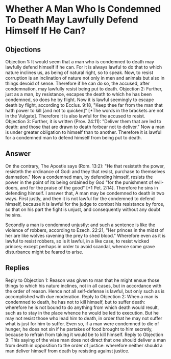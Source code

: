 # Whether A Man Who Is Condemned To Death May Lawfully Defend Himself If He Can?
## Objections
Objection 1: It would seem that a man who is condemned to death may lawfully defend himself if he can. For it is always lawful to do that to which nature inclines us, as being of natural right, so to speak. Now, to resist corruption is an inclination of nature not only in men and animals but also in things devoid of sense. Therefore if he can do so, the accused, after condemnation, may lawfully resist being put to death.
Objection 2: Further, just as a man, by resistance, escapes the death to which he has been condemned, so does he by flight. Now it is lawful seemingly to escape death by flight, according to Ecclus. 9:18, "Keep thee far from the man that hath power to kill [and not to quicken]" [*The words in the brackets are not in the Vulgate]. Therefore it is also lawful for the accused to resist.
Objection 3: Further, it is written (Prov. 24:11): "Deliver them that are led to death: and those that are drawn to death forbear not to deliver." Now a man is under greater obligation to himself than to another. Therefore it is lawful for a condemned man to defend himself from being put to death.
## Answer
On the contrary, The Apostle says (Rom. 13:2): "He that resisteth the power, resisteth the ordinance of God: and they that resist, purchase to themselves damnation." Now a condemned man, by defending himself, resists the power in the point of its being ordained by God "for the punishment of evil-doers, and for the praise of the good" [*1 Pet. 2:14]. Therefore he sins in defending himself.
I answer that, A man may be condemned to death in two ways. First justly, and then it is not lawful for the condemned to defend himself, because it is lawful for the judge to combat his resistance by force, so that on his part the fight is unjust, and consequently without any doubt he sins.

Secondly a man is condemned unjustly: and such a sentence is like the violence of robbers, according to Ezech. 22:21, "Her princes in the midst of her are like wolves ravening the prey to shed blood." Wherefore even as it is lawful to resist robbers, so is it lawful, in a like case, to resist wicked princes; except perhaps in order to avoid scandal, whence some grave disturbance might be feared to arise.
## Replies
Reply to Objection 1: Reason was given to man that he might ensue those things to which his nature inclines, not in all cases, but in accordance with the order of reason. Hence not all self-defense is lawful, but only such as is accomplished with due moderation.
Reply to Objection 2: When a man is condemned to death, he has not to kill himself, but to suffer death: wherefore he is not bound to do anything from which death would result, such as to stay in the place whence he would be led to execution. But he may not resist those who lead him to death, in order that he may not suffer what is just for him to suffer. Even so, if a man were condemned to die of hunger, he does not sin if he partakes of food brought to him secretly, because to refrain from taking it would be to kill himself.
Reply to Objection 3: This saying of the wise man does not direct that one should deliver a man from death in opposition to the order of justice: wherefore neither should a man deliver himself from death by resisting against justice.